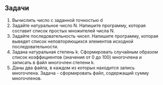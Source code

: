 ## Задачи
1. Вычислить число c заданной точностью d
2. Задайте натуральное число N. Напишите программу, которая составит список простых множителей числа N.
3. Задайте последовательность чисел. Напишите программу, которая выведет список неповторяющихся элементов исходной последовательности.
4. Задана натуральная степень k. Сформировать случайным образом список коэффициентов (значения от 0 до 100) многочлена и записать в файл многочлен степени k.
5. Даны два файла, в каждом из которых находится запись многочлена. Задача - сформировать файл, содержащий сумму многочленов.